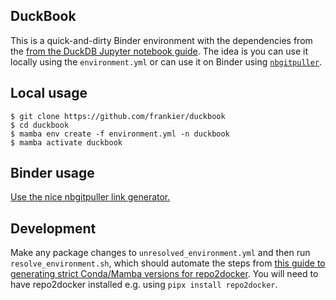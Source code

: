 ## DuckBook

This is a quick-and-dirty Binder environment with the dependencies from the
[from the DuckDB Jupyter notebook
guide](https://duckdb.org/docs/guides/python/jupyter.html). The idea is you can
use it locally using the `environment.yml` or can use it on Binder using
[`nbgitpuller`](http://nbgitpuller.link/?tab=binder&repo=https://github.com/frankier/duckbook&app=retrolab&branch=main).

## Local usage

    $ git clone https://github.com/frankier/duckbook
    $ cd duckbook
    $ mamba env create -f environment.yml -n duckbook
    $ mamba activate duckbook

## Binder usage

[Use the nice nbgitpuller link generator.](http://nbgitpuller.link/?tab=binder&repo=https://github.com/frankier/duckbook&app=retrolab&branch=main)

## Development

Make any package changes to `unresolved_environment.yml` and then run
`resolve_environment.sh`, which should automate the steps from [this guide to
generating strict Conda/Mamba versions for
repo2docker](https://repo2docker.readthedocs.io/en/latest/howto/export_environment.html#strict-version-export).
You will need to have repo2docker installed e.g. using `pipx install repo2docker`.
